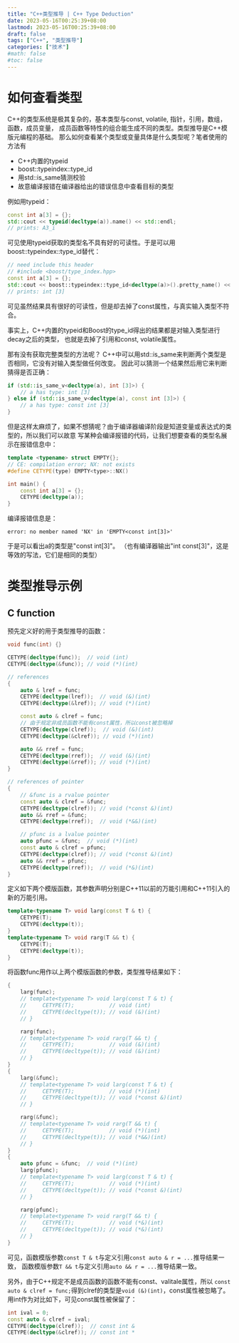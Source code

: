 ```yaml
---
title: "C++类型推导 | C++ Type Deduction"
date: 2023-05-16T00:25:39+08:00
lastmod: 2023-05-16T00:25:39+08:00
draft: false
tags: ["C++", "类型推导"]
categories: ["技术"]
#math: false
#toc: false
---
```


# 如何查看类型

C++的类型系统是极其复杂的，基本类型与const, volatile, 指针，引用，数组，函数，成员变量，
成员函数等特性的组合能生成不同的类型。类型推导是C++模版元编程的基础。
那么如何查看某个类型或变量具体是什么类型呢？笔者使用的方法有
* C++内置的typeid
* boost::typeindex::type_id
* 用std::is_same猜测校验
* 故意编译报错在编译器给出的错误信息中查看目标的类型

例如用typeid：
```C++
const int a[3] = {};
std::cout << typeid(decltype(a)).name() << std::endl;
// prints: A3_i
```
可见使用typeid获取的类型名不具有好的可读性。于是可以用boost::typeindex::type_id替代：
```C++
// need include this header
// #include <boost/type_index.hpp>
const int a[3] = {};
std::cout << boost::typeindex::type_id<decltype(a)>().pretty_name() << std::endl;
// prints: int [3]
```
可见虽然结果具有很好的可读性，但是却去掉了const属性，与真实输入类型不符合。

事实上，C++内置的typeid和Boost的type_id得出的结果都是对输入类型进行decay之后的类型，
也就是去掉了引用和const, volatile属性。

那有没有获取完整类型的方法呢？
C++中可以用std::is_same来判断两个类型是否相同，它没有对输入类型做任何改变。
因此可以猜测一个结果然后用它来判断猜得是否正确：
```C++
if (std::is_same_v<decltype(a), int [3]>) {
    // a has type: int [3]
} else if (std::is_same_v<decltype(a), const int [3]>) {
    // a has type: const int [3]
}
```

但是这样太麻烦了，如果不想猜呢？由于编译器编译阶段是知道变量或表达式的类型的，所以我们可以故意
写某种会编译报错的代码，让我们想要查看的类型名展示在报错信息中：
```C++
template <typename> struct EMPTY{};
// CE: compilation error; NX: not exists
#define CETYPE(type) EMPTY<type>::NX()

int main() {
    const int a[3] = {};
    CETYPE(decltype(a));
}
```
编译报错信息是：
```
error: no member named 'NX' in 'EMPTY<const int[3]>'
```
于是可以看出a的类型是"const int[3]"。
（也有编译器输出"int const[3]"，这是等效的写法，它们是相同的类型）


# 类型推导示例

## C function
预先定义好的用于类型推导的函数：
```C++
void func(int) {}
```
```C++
CETYPE(decltype(func));  // void (int)
CETYPE(decltype(&func)); // void (*)(int)

// references
{
    auto & lref = func;
    CETYPE(decltype(lref));  // void (&)(int)
    CETYPE(decltype(&lref)); // void (*)(int)

    const auto & clref = func;
    // 由于规定非成员函数不能有const属性，所以const被忽略掉
    CETYPE(decltype(clref));  // void (&)(int) 
    CETYPE(decltype(&clref)); // void (*)(int)

    auto && rref = func;
    CETYPE(decltype(rref));  // void (&)(int)
    CETYPE(decltype(&rref)); // void (*)(int)
}

// references of pointer
{
    // &func is a rvalue pointer
    const auto & clref = &func;
    CETYPE(decltype(clref)); // void (*const &)(int)
    auto && rref = &func;
    CETYPE(decltype(rref));  // void (*&&)(int)

    // pfunc is a lvalue pointer
    auto pfunc = &func;  // void (*)(int)
    const auto & clref = pfunc;
    CETYPE(decltype(clref)); // void (*const &)(int)
    auto && rref = pfunc;
    CETYPE(decltype(rref));  // void (*&)(int)
}
```

定义如下两个模版函数，其参数声明分别是C++11以前的万能引用和C++11引入的新的万能引用。
```C++
template<typename T> void larg(const T & t) {
    CETYPE(T);
    CETYPE(decltype(t));
}
template<typename T> void rarg(T && t) {
    CETYPE(T);
    CETYPE(decltype(t));
}
```
将函数func用作以上两个模版函数的参数，类型推导结果如下：
```C++
{
    larg(func);
    // template<typename T> void larg(const T & t) {
    //     CETYPE(T);           // void (int)
    //     CETYPE(decltype(t)); // void (&)(int)
    // }

    rarg(func);
    // template<typename T> void rarg(T && t) {
    //     CETYPE(T);           // void (&)(int)
    //     CETYPE(decltype(t)); // void (&)(int)
    // }
}
{
    larg(&func);
    // template<typename T> void larg(const T & t) {
    //     CETYPE(T);           // void (*)(int)
    //     CETYPE(decltype(t)); // void (*const &)(int)
    // }

    rarg(&func);
    // template<typename T> void rarg(T && t) {
    //     CETYPE(T);           // void (*)(int)
    //     CETYPE(decltype(t)); // void (*&&)(int)
    // }
}
{
    auto pfunc = &func;  // void (*)(int)
    larg(pfunc);
    // template<typename T> void larg(const T & t) {
    //     CETYPE(T);           // void (*)(int)
    //     CETYPE(decltype(t)); // void (*const &)(int)
    // }

    rarg(pfunc);
    // template<typename T> void rarg(T && t) {
    //     CETYPE(T);           // void (*&)(int)
    //     CETYPE(decltype(t)); // void (*&)(int)
    // }
}
```
可见，函数模版参数`const T & t`与定义引用`const auto & r = ...`推导结果一致，
函数模版参数`T && t`与定义引用`auto && r = ...`推导结果一致。

另外，由于C++规定不是成员函数的函数不能有const、valitale属性，所以
`const auto & clref = func;`得到clref的类型是`void (&)(int)`，const属性被忽略了。
用int作为对比如下，可见const属性被保留了：
```C++
int ival = 0;
const auto & clref = ival;
CETYPE(decltype(clref));  // const int &
CETYPE(decltype(&clref)); // const int *
```

